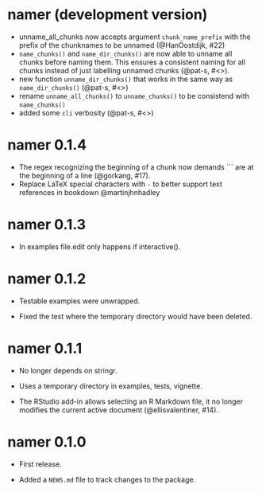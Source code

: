 # namer (development version)
* unname_all_chunks now accepts argument `chunk_name_prefix` with the prefix of the chunknames to be unnamed (@HanOostdijk, #22)
* `name_chunks()` and `name_dir_chunks()` are now able to unname all chunks before naming them. This ensures a consistent naming for all chunks instead of just labelling unnamed chunks (@pat-s, #<>).
* new function `unname_dir_chunks()` that works in the same way as `name_dir_chunks()` (@pat-s, #<>)
* rename `unname_all_chunks()` to `unname_chunks()` to be consistend with `name_chunks()`
* added some `cli` verbosity (@pat-s, #<>)

# namer 0.1.4

* The regex recognizing the beginning of a chunk now demands ``` are at the beginning of a line (@gorkang, #17).
* Replace LaTeX special characters with `-` to better support text references in bookdown @martinjhnhadley

# namer 0.1.3

* In examples file.edit only happens if interactive().

# namer 0.1.2

* Testable examples were unwrapped.

* Fixed the test where the temporary directory would have been deleted.

# namer 0.1.1

* No longer depends on stringr.

* Uses a temporary directory in examples, tests, vignette.

* The RStudio add-in allows selecting an R Markdown file, it no longer modifies the current active document (@ellisvalentiner, #14).

# namer 0.1.0

* First release.

* Added a `NEWS.md` file to track changes to the package.
